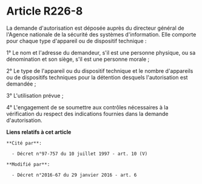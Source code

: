 # Article R226-8

La demande d'autorisation est déposée auprès du directeur général de l'Agence nationale de la sécurité des systèmes
d'information. Elle comporte pour chaque type d'appareil ou de dispositif technique : 

1° Le nom et l'adresse du demandeur, s'il est une personne physique, ou sa dénomination et son siège, s'il est une personne
morale ; 

2° Le type de l'appareil ou du dispositif technique et le nombre d'appareils ou de dispositifs techniques pour la détention
desquels l'autorisation est demandée ; 

3° L'utilisation prévue ; 

4° L'engagement de se soumettre aux contrôles nécessaires à la vérification du respect des indications fournies dans la
demande d'autorisation.

**Liens relatifs à cet article**

	**Cité par**:

	  - Décret n°97-757 du 10 juillet 1997 - art. 10 (V)

	**Modifié par**:

	  - Décret n°2016-67 du 29 janvier 2016 - art. 6
